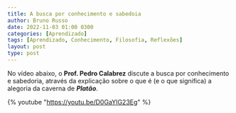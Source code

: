 ```yaml
---
title: A busca por conhecimento e sabedoia
author: Bruno Russo
date: 2022-11-03 01:00 0300
categories: [Aprendizado]
tags: [Aprendizado, Conhecimento, Filosofia, Reflexões]
layout: post
type: post
---
```


No vídeo abaixo, o **Prof. Pedro Calabrez** discute a busca por conhecimento e sabedoria, através da explicação sobre o que é (e o que significa) a alegoria da caverna de ***Platão***.



{% youtube "https://youtu.be/D0GaYIG23Eg" %}

